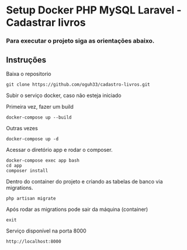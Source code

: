# Setup Docker PHP MySQL Laravel - Cadastrar livros
### Para executar o projeto siga as orientações abaixo.

## Instruções

Baixa o repositorio

```
git clone https://github.com/oguh33/cadastro-livros.git
```

Subir o serviço docker, caso não esteja iniciado

Primeira vez, fazer um build

```
docker-compose up --build 
```

Outras vezes
```
docker-compose up -d
```

Acessar o diretório app e rodar o composer.
```
docker-compose exec app bash 
cd app
composer install 
```

Dentro do container do projeto e criando as tabelas de banco via migrations.
```
php artisan migrate
```

Após rodar as migrations pode sair da máquina (container)
```
exit
```

Serviço disponível na porta 8000

```
http://localhost:8000
```
